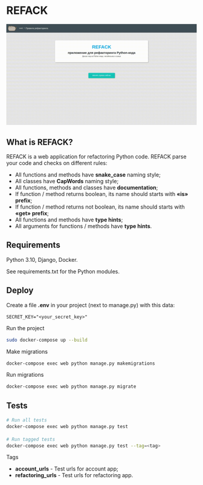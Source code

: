 # REFACK
![REFACK](./static_readme/app_work.gif)

## What is REFACK?
REFACK is a web application for refactoring Python code.
REFACK parse your code and checks on different rules:
- All functions and methods have **snake_case** naming style;
- All classes have **CapWords** naming style;
- All functions, methods and classes have **documentation**;
- If function / method returns boolean, its name should starts with **«is» prefix**;
- If function / method returns not boolean, its name should starts with **«get» prefix**;
- All functions and methods have **type hints**;
- All arguments for functions / methods have **type hints**.

## Requirements
Python 3.10, Django, Docker.

See requirements.txt for the Python modules.

## Deploy
Create a file **.env** in your project (next to manage.py) with this data:
```env
SECRET_KEY="<your_secret_key>"
```

Run the project
```bash
sudo docker-compose up --build
```

Make migrations
```bash
docker-compose exec web python manage.py makemigrations
```

Run migrations
```bash
docker-compose exec web python manage.py migrate
```

## Tests
```bash
# Run all tests
docker-compose exec web python manage.py test

# Run tagged tests
docker-compose exec web python manage.py test --tag=<tag>
```

Tags
- **account_urls** - Test urls for account app;
- **refactoring_urls** - Test urls for refactoring app.